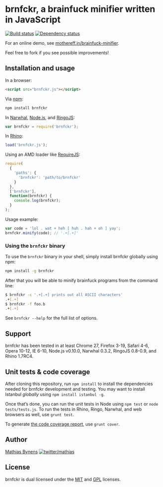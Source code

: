 # brnfckr, a brainfuck minifier written in JavaScript

[![Build status](https://travis-ci.org/mathiasbynens/brnfckr.png?branch=master)](https://travis-ci.org/mathiasbynens/brnfckr) [![Dependency status](https://gemnasium.com/mathiasbynens/brnfckr.png)](https://gemnasium.com/mathiasbynens/brnfckr)

For an online demo, see [mothereff.in/brainfuck-minifier](http://mothereff.in/brainfuck-minifier).

Feel free to fork if you see possible improvements!

## Installation and usage

In a browser:

~~~html
<script src="brnfckr.js"></script>
~~~

Via [npm](http://npmjs.org/):

~~~bash
npm install brnfckr
~~~

In [Narwhal](http://narwhaljs.org/), [Node.js](http://nodejs.org/), and [RingoJS](http://ringojs.org/):

~~~js
var brnfckr = require('brnfckr');
~~~

In [Rhino](http://www.mozilla.org/rhino/):

~~~js
load('brnfckr.js');
~~~

Using an AMD loader like [RequireJS](http://requirejs.org/):

~~~js
require(
  {
    'paths': {
      'brnfckr': 'path/to/brnfckr'
    }
  },
  ['brnfckr'],
  function(brnfckr) {
    console.log(brnfckr);
  }
);
~~~

Usage example:

~~~js
var code = 'lol . wat + heh [ huh . hah + oh ] yay';
brnfckr.minify(code); // '.+[.+]'
~~~

### Using the `brnfckr` binary

To use the `brnfckr` binary in your shell, simply install brnfckr globally using npm:

```bash
npm install -g brnfckr
```

After that you will be able to minify brainfuck programs from the command line:

```bash
$ brnfckr -c '.+[.+] prints out all ASCII characters'
.+[.+]
$ brnfckr -f foo.b
.+[.+]
```

See `brnfckr --help` for the full list of options.

## Support

brnfckr has been tested in at least Chrome 27, Firefox 3-19, Safari 4-6, Opera 10-12, IE 6-10, Node.js v0.10.0, Narwhal 0.3.2, RingoJS 0.8-0.9, and Rhino 1.7RC4.

## Unit tests & code coverage

After cloning this repository, run `npm install` to install the dependencies needed for brnfckr development and testing. You may want to install Istanbul _globally_ using `npm install istanbul -g`.

Once that’s done, you can run the unit tests in Node using `npm test` or `node tests/tests.js`. To run the tests in Rhino, Ringo, Narwhal, and web browsers as well, use `grunt test`.

To generate [the code coverage report](http://rawgithub.com/mathiasbynens/brnfckr/master/coverage/brnfckr/brnfckr.js.html), use `grunt cover`.

## Author

[Mathias Bynens](http://mathiasbynens.be/)
  [![twitter/mathias](http://gravatar.com/avatar/24e08a9ea84deb17ae121074d0f17125?s=70)](http://twitter.com/mathias "Follow @mathias on Twitter")

## License

brnfckr is dual licensed under the [MIT](http://mths.be/mit) and [GPL](http://mths.be/gpl) licenses.
